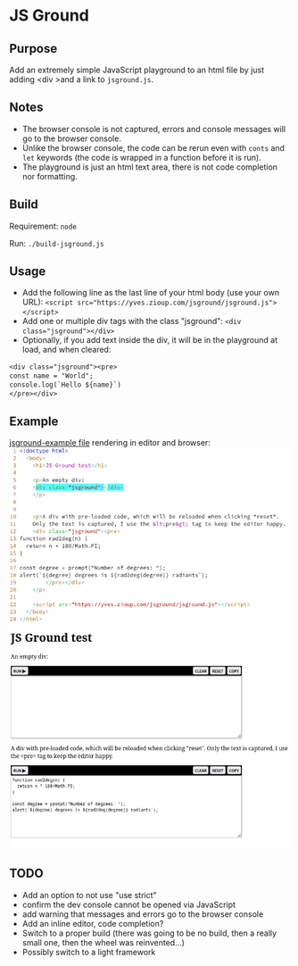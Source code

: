 # JS Ground

## Purpose
Add an extremely simple JavaScript playground to an html file by just adding &lt;div &gt;and a link to `jsground.js`.

## Notes
* The browser console is not captured, errors and console messages will go to the browser console.
* Unlike the browser console, the code can be rerun even with `conts` and `let` keywords (the code is wrapped in a function before it is run).
* The playground is just an html text area, there is not code completion nor formatting.

## Build
Requirement: `node`

Run: `./build-jsground.js`

## Usage
* Add the following line as the last line of your html body (use your own URL): `<script src="https://yves.zioup.com/jsground/jsground.js"></script>`
* Add one or multiple div tags with the class "jsground": `<div class="jsground"></div>`
* Optionally, if you add text inside the div, it will be in the playground at load, and when cleared:
```
<div class="jsground"><pre>
const name = "World";
console.log(`Hello ${name}`)
</pre></div>
```

## Example
[jsground-example file](example/jsground-example.html) rendering in editor and browser:  
![jsground example in browser](example/example-editor.png) ![jsground example in browser](example/example-browser.png)


## TODO
* Add an option to not use "use strict"
* confirm the dev console cannot be opened via JavaScript
* add warning that messages and errors go to the browser console
* Add an inline editor, code completion?
* Switch to a proper build (there was going to be no build, then a really small one, then the wheel was reinvented...)
* Possibly switch to a light framework

